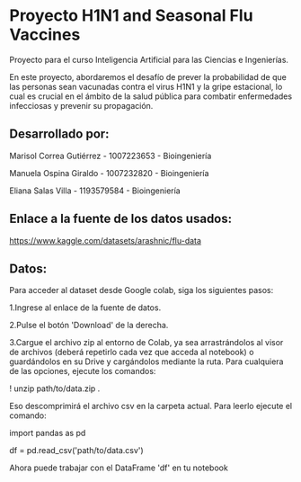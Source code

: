 # Proyecto H1N1 and Seasonal Flu Vaccines

Proyecto para el curso Inteligencia Artificial para las Ciencias e Ingenierías.

En este proyecto, abordaremos el desafío de prever la probabilidad de que las personas sean vacunadas contra el virus H1N1 y la gripe estacional, lo cual es crucial en el ámbito de la salud pública para combatir enfermedades infecciosas y prevenir su propagación. 

## Desarrollado por:
Marisol Correa Gutiérrez - 1007223653 - Bioingeniería

Manuela Ospina Giraldo - 1007232820 - Bioingeniería

Eliana Salas Villa - 1193579584 - Bioingeniería

## Enlace a la fuente de los datos usados: 
https://www.kaggle.com/datasets/arashnic/flu-data

## Datos:
Para acceder al dataset desde Google colab, siga los siguientes pasos:

1.Ingrese al enlace de la fuente de datos.

2.Pulse el botón 'Download' de la derecha.

3.Cargue el archivo zip al entorno de Colab, ya sea arrastrándolos al visor de archivos (deberá repetirlo cada vez que acceda al notebook) o guardándolos en su Drive y cargándolos mediante la ruta. Para cualquiera de las opciones, ejecute los comandos:

! unzip path/to/data.zip .

Eso descomprimirá el archivo csv en la carpeta actual. Para leerlo ejecute el comando:

import pandas as pd

df = pd.read_csv('path/to/data.csv')

Ahora puede trabajar con el DataFrame 'df' en tu notebook
